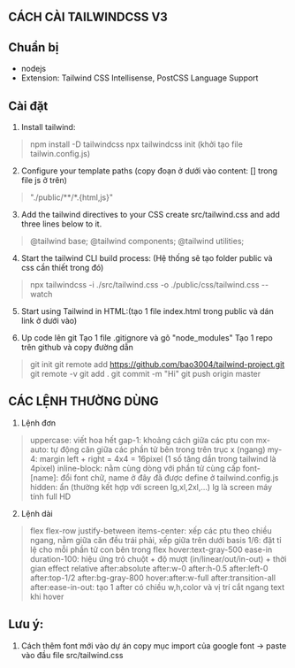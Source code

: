 ## CÁCH CÀI TAILWINDCSS V3

## Chuẩn bị
- nodejs
- Extension: Tailwind CSS Intellisense, PostCSS Language Support

## Cài đặt
1. Install tailwind:
> npm install -D tailwindcss
> npx tailwindcss init 
(khởi tạo file tailwin.config.js)

2. Configure your template paths (copy đoạn ở dưới vào content: [] trong file js ở trên)
> "./public/**/*.{html,js}"

3. Add the tailwind directives to your CSS
create src/tailwind.css and add three lines below to it.
> @tailwind base;
> @tailwind components;
> @tailwind utilities;

4. Start the tailwind CLI build process: (Hệ thống sẽ tạo folder public và css cần thiết trong đó)
> npx tailwindcss -i ./src/tailwind.css -o ./public/css/tailwind.css --watch

5. Start using Tailwind in HTML:(tạo 1 file index.html trong public và dán link ở dưới vào)
> <link href="./tailwind.css" rel="stylesheet">

6. Up code lên git
Tạo 1 file .gitignore và gõ "node_modules"
Tạo 1 repo trên github và copy đường dẫn
> git init
> git remote add https://github.com/bao3004/tailwind-project.git
> git remote -v
> git add .
> git commit -m "Hi"
> git push origin master

## CÁC LỆNH THƯỜNG DÙNG
1. Lệnh đơn
> uppercase: viết hoa hết
> gap-1: khoảng cách giữa các ptu con
> mx-auto: tự động căn giữa các phần tử bên trong trên trục x (ngang)
> my-4: margin left + right = 4x4 = 16pixel (1 số tăng dần trong tailwind là 4pixel)
> inline-block: nằm cùng dòng với phần tử cùng cấp
> font-[name]: đổi font chữ, name ở đây đã được define ở tailwind.config.js
> hidden: ẩn (thường kết hợp với screen lg,xl,2xl,...) lg là screen máy tính full HD

2. Lệnh dài
> flex flex-row justify-between items-center: xếp các ptu theo chiều ngang, nằm giữa căn đều trái phải, xếp giữa trên dưới
> basis 1/6: đặt tỉ lệ cho mỗi phần tử con bên trong flex
> hover:text-gray-500 ease-in duration-100: hiệu ứng trỏ chuột + độ mượt (in/linear/out/in-out) + thời gian effect
> relative after:absolute after:w-0 after:h-0.5 after:left-0 after:top-1/2 after:bg-gray-800 
  hover:after:w-full after:transition-all after:ease-in-out: tạo 1 after có chiều w,h,color và vị trí cắt ngang text khi hover
> 

## Lưu ý:
1. Cách thêm font mới vào dự án
copy mục import của google font -> paste vào đầu file src/tailwind.css